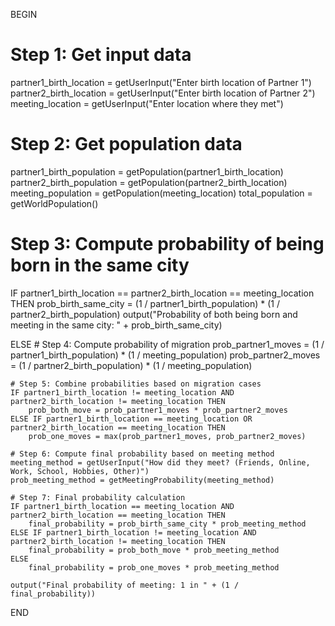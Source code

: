 BEGIN

# Step 1: Get input data
partner1_birth_location = getUserInput("Enter birth location of Partner 1")
partner2_birth_location = getUserInput("Enter birth location of Partner 2")
meeting_location = getUserInput("Enter location where they met")

# Step 2: Get population data
partner1_birth_population = getPopulation(partner1_birth_location)
partner2_birth_population = getPopulation(partner2_birth_location)
meeting_population = getPopulation(meeting_location)
total_population = getWorldPopulation()

# Step 3: Compute probability of being born in the same city
IF partner1_birth_location == partner2_birth_location == meeting_location THEN
    prob_birth_same_city = (1 / partner1_birth_population) * (1 / partner2_birth_population)
    output("Probability of both being born and meeting in the same city: " + prob_birth_same_city)

ELSE
    # Step 4: Compute probability of migration
    prob_partner1_moves = (1 / partner1_birth_population) * (1 / meeting_population)
    prob_partner2_moves = (1 / partner2_birth_population) * (1 / meeting_population)

    # Step 5: Combine probabilities based on migration cases
    IF partner1_birth_location != meeting_location AND partner2_birth_location != meeting_location THEN
        prob_both_move = prob_partner1_moves * prob_partner2_moves
    ELSE IF partner1_birth_location == meeting_location OR partner2_birth_location == meeting_location THEN
        prob_one_moves = max(prob_partner1_moves, prob_partner2_moves)

    # Step 6: Compute final probability based on meeting method
    meeting_method = getUserInput("How did they meet? (Friends, Online, Work, School, Hobbies, Other)")
    prob_meeting_method = getMeetingProbability(meeting_method)

    # Step 7: Final probability calculation
    IF partner1_birth_location == meeting_location AND partner2_birth_location == meeting_location THEN
        final_probability = prob_birth_same_city * prob_meeting_method
    ELSE IF partner1_birth_location != meeting_location AND partner2_birth_location != meeting_location THEN
        final_probability = prob_both_move * prob_meeting_method
    ELSE
        final_probability = prob_one_moves * prob_meeting_method

    output("Final probability of meeting: 1 in " + (1 / final_probability))

END
